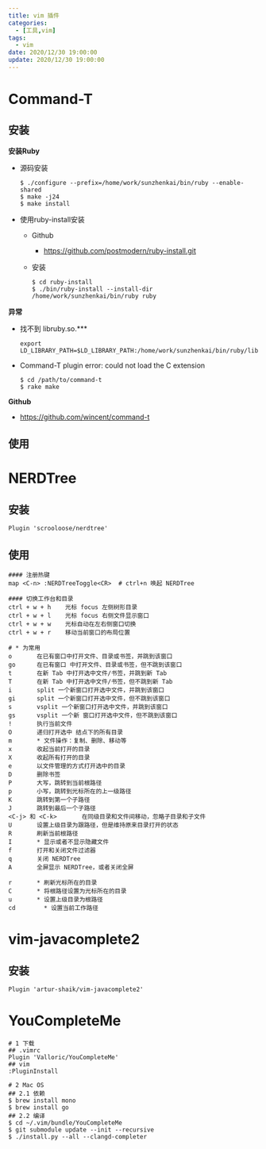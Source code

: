```yaml
---
title: vim 插件
categories: 
  - [工具,vim]
tags:
  - vim
date: 2020/12/30 19:00:00
update: 2020/12/30 19:00:00
---
```


# Command-T

## 安装

**安装Ruby**

- 源码安装

  ```shell
  $ ./configure --prefix=/home/work/sunzhenkai/bin/ruby --enable-shared
  $ make -j24
  $ make install
  ```

- 使用ruby-install安装

  - Github

    - https://github.com/postmodern/ruby-install.git

  - 安装

    ```shell
    $ cd ruby-install
    $ ./bin/ruby-install --install-dir /home/work/sunzhenkai/bin/ruby ruby
    ```

**异常**

- 找不到 libruby.so.***

  ```shell
  export LD_LIBRARY_PATH=$LD_LIBRARY_PATH:/home/work/sunzhenkai/bin/ruby/lib
  ```

- Command-T plugin error: could not load the C extension

  ```shell
  $ cd /path/to/command-t
  $ rake make
  ```

**Github**

- https://github.com/wincent/command-t

## 使用

# NERDTree

## 安装

```shell
Plugin 'scrooloose/nerdtree'
```

## 使用

```shell
#### 注册热键
map <C-n> :NERDTreeToggle<CR>  # ctrl+n 唤起 NERDTree

#### 切换工作台和目录
ctrl + w + h    光标 focus 左侧树形目录
ctrl + w + l    光标 focus 右侧文件显示窗口
ctrl + w + w    光标自动在左右侧窗口切换
ctrl + w + r    移动当前窗口的布局位置

# * 为常用
o       在已有窗口中打开文件、目录或书签，并跳到该窗口
go      在已有窗口 中打开文件、目录或书签，但不跳到该窗口
t       在新 Tab 中打开选中文件/书签，并跳到新 Tab
T       在新 Tab 中打开选中文件/书签，但不跳到新 Tab
i       split 一个新窗口打开选中文件，并跳到该窗口
gi      split 一个新窗口打开选中文件，但不跳到该窗口
s       vsplit 一个新窗口打开选中文件，并跳到该窗口
gs      vsplit 一个新 窗口打开选中文件，但不跳到该窗口
!       执行当前文件
O       递归打开选中 结点下的所有目录
m       * 文件操作：复制、删除、移动等
x       收起当前打开的目录
X       收起所有打开的目录
e       以文件管理的方式打开选中的目录
D       删除书签
P       大写，跳转到当前根路径
p       小写，跳转到光标所在的上一级路径
K       跳转到第一个子路径
J       跳转到最后一个子路径
<C-j> 和 <C-k>       在同级目录和文件间移动，忽略子目录和子文件
U       设置上级目录为跟路径，但是维持原来目录打开的状态
R       刷新当前根路径
I       * 显示或者不显示隐藏文件
f       打开和关闭文件过滤器
q       关闭 NERDTree
A       全屏显示 NERDTree，或者关闭全屏

r       * 刷新光标所在的目录
C       * 将根路径设置为光标所在的目录
u       * 设置上级目录为根路径
cd		  * 设置当前工作路径
```

# vim-javacomplete2

## 安装

```shell
Plugin 'artur-shaik/vim-javacomplete2'
```

# YouCompleteMe

```shell
# 1 下载
## .vimrc
Plugin 'Valloric/YouCompleteMe'
## vim
:PluginInstall

# 2 Mac OS
## 2.1 依赖
$ brew install mono
$ brew install go
## 2.2 编译
$ cd ~/.vim/bundle/YouCompleteMe
$ git submodule update --init --recursive
$ ./install.py --all --clangd-completer
```